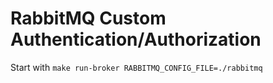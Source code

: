 # RabbitMQ Custom Authentication/Authorization

Start with `make run-broker RABBITMQ_CONFIG_FILE=./rabbitmq`
